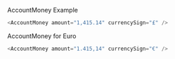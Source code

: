 AccountMoney Example

```js
<AccountMoney amount="1,415.14" currencySign="£" />
```

AccountMoney for Euro

```js
<AccountMoney amount="1.415,14" currencySign="€" />
```